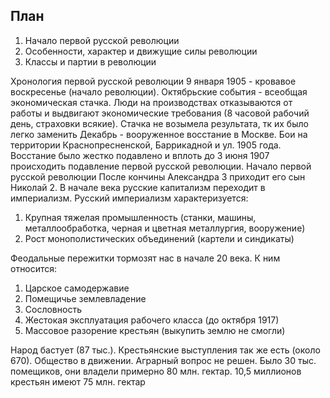 ## План
1. Начало первой русской революции
2. Особенности, характер и движущие силы революции
3. Классы и партии в революции

Хронология первой русской революции
9 января 1905 - кровавое воскресенье (начало революции).
Октябрьские события - всеобщая экономическая стачка. Люди на производствах отказываются от работы и выдвигают экономические требования (8 часовой рабочий день, страховки всякие). Стачка не возымела результата, тк их было легко заменить
Декабрь - вооруженное восстание в Москве. Бои на территории Краснопресненской, Баррикадной и ул. 1905 года.
Восстание было жестко подавлено и вплоть до 3 июня 1907 происходить подавление первой русской революции. 
Начало первой русской революции
После кончины Александра 3 приходит его сын Николай 2. В начале века русские капитализм переходит в империализм. Русский империализм характеризуется:
1. Крупная тяжелая промышленность (станки, машины, металлообработка, черная и цветная металлургия, вооружение)
2. Рост монополистических объединений (картели и синдикаты)

Феодальные пережитки тормозят нас в начале 20 века. К ним относится:
1. Царское самодержавие
2. Помещичье землевладение
3. Сословность
4. Жестокая эксплуатация рабочего класса (до октября 1917)
5. Массовое разорение крестьян (выкупить землю не смогли)

Народ бастует (87 тыс.). Крестьянские выступления так же есть (около 670). Общество  в движении. Аграрный вопрос не решен. Было 30 тыс. помещиков, они владели примерно 80 млн. гектар. 10,5 миллионов крестьян имеют 75 млн. гектар